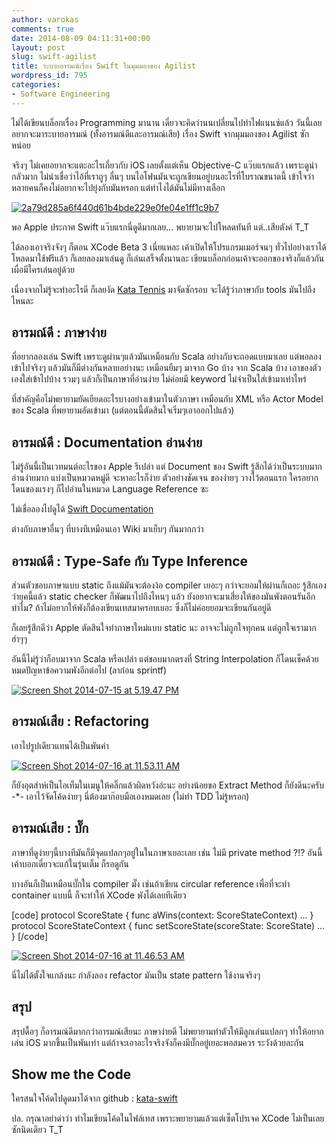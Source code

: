 ```yaml
---
author: varokas
comments: true
date: 2014-08-09 04:11:31+00:00
layout: post
slug: swift-agilist
title: ระบายอารมณ์เรื่อง Swift ในมุมมองของ Agilist
wordpress_id: 795
categories:
- Software Engineering
---
```


ไม่ได้เขียนบล็อกเรื่อง Programming มานาน เดี๋ยวจะคิดว่านนเปลี่ยนไปทำไฟแนนซ์แล้ว วันนี้เลยอยากจะมาระบายอารมณ์​ (ทั้งอารมณ์ดีและอารมณ์เสีย) เรื่อง Swift จากมุมมองของ Agilist ซักหน่อย
<!-- more -->

จริงๆ ไม่เคยอยากจะแตะอะไรเกี่ยวกับ iOS เลยตั้งแต่เห็น Objective-C แว๊บแรกแล้ว เพราะดูน่ากลัวมาก ไม่น่าเชื่อว่าไอ้ที่เราถูๆ ลื่นๆ บนไอโฟนมันจะถูกเขียนอยู่บนอะไรที่โบราณขนาดนี้ เข้าใจว่าหลายคนก็คงไม่อยากจะไปยุ่งกับมันหรอก แต่ทำไงได้มันไม่มีทางเลือก

[![2a79d285a6f440d61b4bde229e0fe04e1ff1c9b7](http://www.varokas.com/wp-content/uploads/2014/08/2a79d285a6f440d61b4bde229e0fe04e1ff1c9b7-1024x588.png)](http://www.varokas.com/wp-content/uploads/2014/08/2a79d285a6f440d61b4bde229e0fe04e1ff1c9b7.png)

พอ Apple ประกาศ​ Swift แว๊บแรกนี่ดูดีมากเลย... พยายามจะไปโหลดทันที แต่..เสียตังค์ T_T

ได้ลองเอาจริงจังๆ ก็ตอน XCode Beta 3 เนี่ยแหละ เค้าเปิดให้โปรแกรมเมอร์จนๆ ทั่วไปอย่างเราได้โหลดมาใช้ฟรีแล้ว ก็เลยลองมาเล่นดู ก็เล่นเสร็จตั้งนานละ เขียนบล็อกก่อนเค้าจะออกของจริงก็แล้วกัน เผื่อมีใครเล่นอยู่ด้วย

เนื่องจากไม่รู้จะทำอะไรดี ก็เลยงัด [Kata Tennis](http://codingdojo.org/cgi-bin/index.pl?KataTennis) มาจัดซักรอบ จะได้รู้ว่าภาษากับ tools มันไปถึงไหนละ



## อารมณ์ดี : ภาษาง่าย



ที่อยากลองเล่น Swift เพราะดูผ่านๆแล้วมันเหมือนกับ Scala อย่างกับจะถอดแบบมาเลย แต่พอลองเข้าไปจริงๆ แล้วมันก็มีต่างกันหลายอย่างนะ เหมือนยืมๆ มาจาก Go บ้าง จาก Scala บ้าง เอาของตัวเองใส่เข้าไปบ้าง รวมๆ แล้วก็เป็นภาษาที่อ่านง่าย ไม่ค่อยมี keyword ไม่จำเป็นใส่เข้ามาเท่าไหร่

ที่สำคัญคือไม่พยายามยัดเยียดอะไรบางอย่างเข้ามาในตัวภาษา เหมือนกับ XML หรือ Actor Model ของ Scala ที่พยายามอัดเข้ามา (แต่ตอนนี้ตัดสินใจเริ่มๆเอาออกไปแล้ว)



## อารมณ์ดี : Documentation อ่านง่าย



ไม่รู้อันนี้เป็นเวทมนต์อะไรของ Apple รึเปล่า แต่ Document ของ Swift รู้สึกได้ว่าเป็นระบบมาก อ่านง่ายมาก แบ่งเป็นหมวดหมู่ดี จะหาอะไรก็ง่าย ตัวอย่างชัดเจน ของง่ายๆ วางไว้ตอนแรก ใครอยากโดนของแรงๆ ก็ไปอ่านในหมวด Language Reference ซะ

ไม่เชื่อลองไปดูได้ [Swift Documentation](https://developer.apple.com/library/prerelease/ios/documentation/Swift/Conceptual/Swift_Programming_Language/TheBasics.html)

ต่างกับภาษาอื่นๆ ที่บางทีเหมือนเอา Wiki มาเย็บๆ กันมากกว่า



## อารมณ์ดี : Type-Safe กับ Type Inference



ส่วนตัวชอบภาษาแบบ static ถึงแม้มันจะต้องง้อ compiler เยอะๆ กว่าจะยอมให้ผ่านก็เถอะ รู้สึกเองว่ายุคนี้แล้ว static checker ก็พัฒนาไปถึงไหนๆ แล้ว ยังอยากจะมาเสี่ยงให้ของมันพังตอนรันอีกทำไม? ถ้าไม่อยากให้พังก็ต้องเขียนเทสมาครอบเยอะ ซึ่งก็ไม่ค่อยยอมจะเขียนกันอยู่ดี

ก็เลยรู้สึกดีว่า Apple ตัดสินใจทำภาษาใหม่แบบ static นะ อาจจะไม่ถูกใจทุกคน แต่ถูกใจเรามาก ฮ่าๆๆ

อันนี้ไม่รู้ว่าก็อบมาจาก Scala หรือเปล่า แต่ชอบมากตรงที่ String Interpolation ก็โดนเช็คด้วย หมดปัญหาข้อความพังอีกต่อไป (ลาก่อน sprintf)

[![Screen Shot 2014-07-15 at 5.19.47 PM](http://www.varokas.com/wp-content/uploads/2014/08/Screen-Shot-2014-07-15-at-5.19.47-PM.png)](http://www.varokas.com/wp-content/uploads/2014/08/Screen-Shot-2014-07-15-at-5.19.47-PM.png)



## อารมณ์เสีย : Refactoring



เอาไปรูปเดียวแทนได้เป็นพันคำ

[![Screen Shot 2014-07-16 at 11.53.11 AM](http://www.varokas.com/wp-content/uploads/2014/08/Screen-Shot-2014-07-16-at-11.53.11-AM.png)](http://www.varokas.com/wp-content/uploads/2014/08/Screen-Shot-2014-07-16-at-11.53.11-AM.png)

ก็ยังอุตส่าห์เป็นไอเท็มในเมนูให้คลิ๊กแล้วผิดหวังอ่ะนะ อย่างน้อยขอ Extract Method ก็ยังดีนะครับ -*- เอาไว้จัดโค้ดง่ายๆ นี่ต้องมาก๊อบมือเองหมดเลย (ไม่ทำ TDD ไม่รู้หรอก)



## อารมณ์เสีย : บั๊ก



ภาษาที่ดูง่ายๆนี้บางทีมันก็มีจุดแปลกๆอยู่ในในภาษาเยอะเลย เช่น ไม่มี private method ?!? อันนี้เค้าบอกเดี๋ยวจะแก้ในรุ่นเต็ม ก็รอดูกัน

บางอันก็เป็นเหมือนบั๊กใน compiler มั๊ง เช่นถ้าเขียน circular reference เพื่อที่จะทำ container แบบนี้ ก็จะทำให้ XCode พังได้เลยทีเดียว

[code]
protocol ScoreState {
  func aWins(context: ScoreStateContext)
  ...
}
protocol ScoreStateContext {
  func setScoreState(scoreState: ScoreState)
  ...
}
[/code]

[![Screen Shot 2014-07-16 at 11.46.53 AM](http://www.varokas.com/wp-content/uploads/2014/08/Screen-Shot-2014-07-16-at-11.46.53-AM.png)](http://www.varokas.com/wp-content/uploads/2014/08/Screen-Shot-2014-07-16-at-11.46.53-AM.png)

นี่ไม่ได้ตั้งใจแกล้งนะ กำลังลอง refactor มันเป็น state pattern ใช้งานจริงๆ



## สรุป



สรุปดื้อๆ ก็อารมณ์ดีมากกว่าอารมณ์เสียนะ ภาษาง่ายดี ไม่พยายามทำตัวให้มีลูกเล่นแปลกๆ ทำให้อยากเล่น iOS มากขึ้นเป็นพันเท่า แต่ถ้าจะเอาอะไรจริงจังก็คงมีบั๊กอยู่เยอะพอสมควร ระวังด้วยละกัน



## Show me the Code



ใครสนใจโค้ดไปดูดมาได้จาก github : [kata-swift](https://github.com/varokas/kata-swift/blob/master/kata-swift-test/kata_tennis_test.swift)

ปล.​ กรุณาอย่าด่าว่า ทำไมเขียนโค้ดในไฟล์เทส เพราะพยายามแล้วแต่เซ็ตโปรเจค XCode ไม่เป็นเลยซักนิดเดียว T_T
